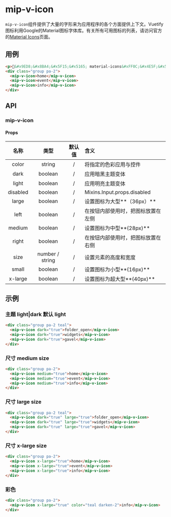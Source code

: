 # mip-v-icon

`mip-v-icon`组件提供了大量的字形来为应用程序的各个方面提供上下文。Vuetify图标利用Google的Material图标字体库。有关所有可用图标的列表，请访问官方的<a href="https://material.io/icons/" target="_blank" rel="noopener">Material Icons</a>页面。

## 用例

```html
<p>&#x9ED8;&#x8BA4;&#x5F15;&#x5165; material-icons&#xFF0C;&#x4E5F;&#x53EF;&#x4EE5;&#x4F7F;&#x7528; fontawesome&#xFF0C;&#x4F46;&#x9700;&#x8981;&#x624B;&#x52A8;&#x5728;&#x9879;&#x76EE;&#x4E2D;&#x5F15;&#x5165;</p>
<div class="group pa-2">
  <mip-v-icon>home</mip-v-icon>
  <mip-v-icon>event</mip-v-icon>
  <mip-v-icon>info</mip-v-icon>
</div>
```

## API

### mip-v-icon

#### Props

名称|类型|默认值|含义
:--:|:--:|:--:|:---
color|string|/|将指定的色彩应用与控件
dark|boolean|/|应用暗黑主题变体
light|boolean|/|应用明亮主题变体
disabled|boolean|/|Mixins.Input.props.disabled
large|boolean|/|设置图标为大型**（36px）**
left|boolean|/|在按钮内部使用时，把图标放置在左侧
medium|boolean|/|设置图标为中型**(28px)**
right|boolean|/|在按钮内部使用时，把图标放置在右侧
size|number / string|/|设置元素的高度和宽度
small|boolean|/|设置图标为小型**(16px)**
x-large|boolean|/|设置图标为超大型**(40px)**

## 示例

### 主题 light|dark 默认 light

```html
<div class="group pa-2 teal">
  <mip-v-icon dark="true">folder_open</mip-v-icon>
  <mip-v-icon dark="true">widgets</mip-v-icon>
  <mip-v-icon dark="true">gavel</mip-v-icon>
</div>
```

### 尺寸 medium size

```html
<div class="group pa-2">
  <mip-v-icon medium="true">home</mip-v-icon>
  <mip-v-icon medium="true">event</mip-v-icon>
  <mip-v-icon medium="true">info</mip-v-icon>
</div>
```

### 尺寸 large size

```html
<div class="group pa-2 teal">
  <mip-v-icon dark="true" large="true">folder_open</mip-v-icon>
  <mip-v-icon dark="true" large="true">widgets</mip-v-icon>
  <mip-v-icon dark="true" large="true">gavel</mip-v-icon>
</div>
```

### 尺寸 x-large size

```html
<div class="group pa-2">
  <mip-v-icon x-large="true">home</mip-v-icon>
  <mip-v-icon x-large="true">event</mip-v-icon>
  <mip-v-icon x-large="true">info</mip-v-icon>
</div>
```

### 彩色

```html
<div class="group pa-2">
  <mip-v-icon x-large="true" color="teal darken-2">info</mip-v-icon>
</div>
```
